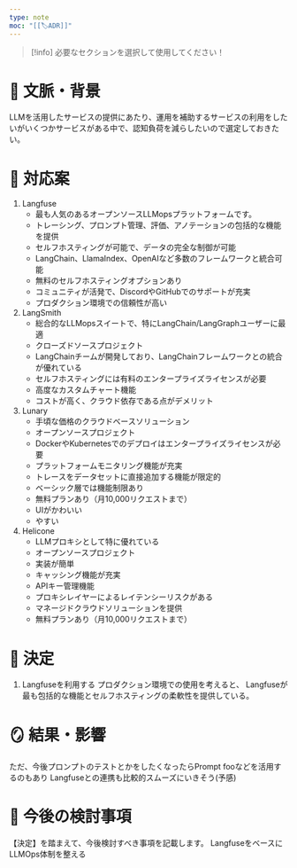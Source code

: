 ```yaml
---
type: note
moc: "[[🏷️ADR]]"
---
```

> [!info] 必要なセクションを選択して使用してください！

# 📜 文脈・背景

LLMを活用したサービスの提供にあたり、運用を補助するサービスの利用をしたいがいくつかサービスがある中で、認知負荷を減らしたいので選定しておきたい。

# 🎨 対応案

1. Langfuse
	- 最も人気のあるオープンソースLLMopsプラットフォームです。
	- トレーシング、プロンプト管理、評価、アノテーションの包括的な機能を提供
	- セルフホスティングが可能で、データの完全な制御が可能
	- LangChain、LlamaIndex、OpenAIなど多数のフレームワークと統合可能
	- 無料のセルフホスティングオプションあり
	- コミュニティが活発で、DiscordやGitHubでのサポートが充実
	- プロダクション環境での信頼性が高い
2. LangSmith
	- 総合的なLLMopsスイートで、特にLangChain/LangGraphユーザーに最適
	- クローズドソースプロジェクト
	- LangChainチームが開発しており、LangChainフレームワークとの統合が優れている
	- セルフホスティングには有料のエンタープライズライセンスが必要
	- 高度なカスタムチャート機能
	- コストが高く、クラウド依存である点がデメリット
3. Lunary
	- 手頃な価格のクラウドベースソリューション
	- オープンソースプロジェクト
	- DockerやKubernetesでのデプロイはエンタープライズライセンスが必要
	- プラットフォームモニタリング機能が充実
	- トレースをデータセットに直接追加する機能が限定的
	- ベーシック層では機能制限あり
	- 無料プランあり（月10,000リクエストまで）
	- UIがかわいい
	- やすい
4. Helicone
	- LLMプロキシとして特に優れている
	- オープンソースプロジェクト
	- 実装が簡単
	- キャッシング機能が充実
	- APIキー管理機能
	- プロキシレイヤーによるレイテンシーリスクがある
	- マネージドクラウドソリューションを提供
	- 無料プランあり（月10,000リクエストまで）

# 🚀 決定

1. Langfuseを利用する
プロダクション環境での使用を考えると、
Langfuseが最も包括的な機能とセルフホスティングの柔軟性を提供している。


# 🪞 結果・影響

ただ、今後プロンプトのテストとかをしたくなったらPrompt fooなどを活用するのもあり
Langfuseとの連携も比較的スムーズにいきそう(予感)

# 🍜 今後の検討事項

【決定】を踏まえて、今後検討すべき事項を記載します。
LangfuseをベースにLLMOps体制を整える


